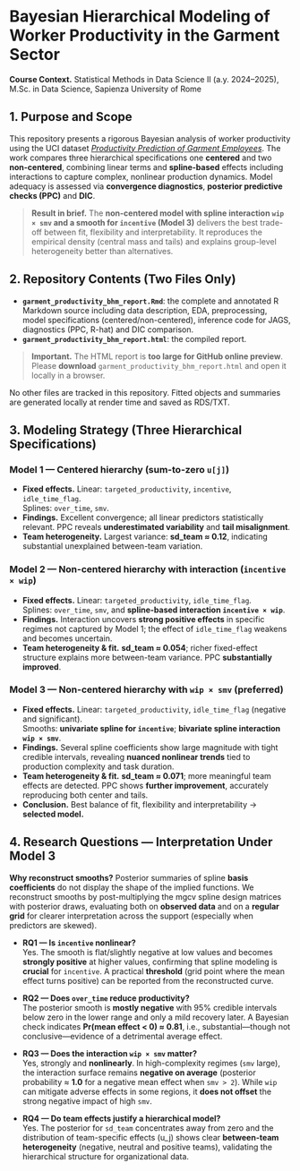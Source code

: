 # Bayesian Hierarchical Modeling of Worker Productivity in the Garment Sector

**Course Context.** Statistical Methods in Data Science II (a.y. 2024–2025), M.Sc. in Data Science, Sapienza University of Rome  

## 1. Purpose and Scope

This repository presents a rigorous Bayesian analysis of worker productivity using the UCI dataset [*Productivity Prediction of Garment Employees*](https://archive.ics.uci.edu/dataset/597/productivity+prediction+of+garment+employees). The work compares three hierarchical specifications one **centered** and two **non-centered**, combining linear terms and **spline-based** effects including interactions to capture complex, nonlinear production dynamics. Model adequacy is assessed via **convergence diagnostics**, **posterior predictive checks (PPC)** and **DIC**.

> **Result in brief.** The **non-centered model with spline interaction `wip × smv` and a smooth for `incentive` (Model 3)** delivers the best trade-off between fit, flexibility and interpretability. It reproduces the empirical density (central mass and tails) and explains group-level heterogeneity better than alternatives.

## 2. Repository Contents (Two Files Only)

- **`garment_productivity_bhm_report.Rmd`**: the complete and annotated R Markdown source including data description, EDA, preprocessing, model specifications (centered/non-centered), inference code for JAGS, diagnostics (PPC, R-hat) and DIC comparison.  
- **`garment_productivity_bhm_report.html`**: the compiled report.

> **Important.** The HTML report is **too large for GitHub online preview**.  
> Please **download** `garment_productivity_bhm_report.html` and open it locally in a browser.

No other files are tracked in this repository. Fitted objects and summaries are generated locally at render time and saved as RDS/TXT.

## 3. Modeling Strategy (Three Hierarchical Specifications)

### **Model 1 — Centered hierarchy (sum-to-zero `u[j]`)**
- **Fixed effects.** Linear: `targeted_productivity`, `incentive`, `idle_time_flag`.  
  Splines: `over_time`, `smv`.  
- **Findings.** Excellent convergence; all linear predictors statistically relevant. PPC reveals **underestimated variability** and **tail misalignment**.  
- **Team heterogeneity.** Largest variance: **sd_team ≈ 0.12**, indicating substantial unexplained between-team variation.

### **Model 2 — Non-centered hierarchy with interaction (`incentive × wip`)**
- **Fixed effects.** Linear: `targeted_productivity`, `idle_time_flag`.  
  Splines: `over_time`, `smv`, and **spline-based interaction `incentive × wip`**.  
- **Findings.** Interaction uncovers **strong positive effects** in specific regimes not captured by Model 1; the effect of `idle_time_flag` weakens and becomes uncertain.  
- **Team heterogeneity & fit.** **sd_team ≈ 0.054**; richer fixed-effect structure explains more between-team variance. PPC **substantially improved**.

### **Model 3 — Non-centered hierarchy with `wip × smv` (preferred)**
- **Fixed effects.** Linear: `targeted_productivity`, `idle_time_flag` (negative and significant).  
  Smooths: **univariate spline for `incentive`**; **bivariate spline interaction `wip × smv`**.  
- **Findings.** Several spline coefficients show large magnitude with tight credible intervals, revealing **nuanced nonlinear trends** tied to production complexity and task duration.  
- **Team heterogeneity & fit.** **sd_team ≈ 0.071**; more meaningful team effects are detected. PPC shows **further improvement**, accurately reproducing both center and tails.  
- **Conclusion.** Best balance of fit, flexibility and interpretability → **selected model.**

## 4. Research Questions — Interpretation Under Model 3

**Why reconstruct smooths?** Posterior summaries of spline **basis coefficients** do not display the shape of the implied functions. We reconstruct smooths by post-multiplying the mgcv spline design matrices with posterior draws, evaluating both on **observed data** and on a **regular grid** for clearer interpretation across the support (especially when predictors are skewed).

- **RQ1 — Is `incentive` nonlinear?**  
  Yes. The smooth is flat/slightly negative at low values and becomes **strongly positive** at higher values, confirming that spline modeling is **crucial** for `incentive`. A practical **threshold** (grid point where the mean effect turns positive) can be reported from the reconstructed curve.

- **RQ2 — Does `over_time` reduce productivity?**  
  The posterior smooth is **mostly negative** with 95% credible intervals below zero in the lower range and only a mild recovery later. A Bayesian check indicates **Pr(mean effect < 0) ≈ 0.81**, i.e., substantial—though not conclusive—evidence of a detrimental average effect.

- **RQ3 — Does the interaction `wip × smv` matter?**  
  Yes, strongly and **nonlinearly**. In high-complexity regimes (`smv` large), the interaction surface remains **negative on average** (posterior probability ≈ **1.0** for a negative mean effect when `smv > 2`). While `wip` can mitigate adverse effects in some regions, it **does not offset** the strong negative impact of high `smv`.

- **RQ4 — Do team effects justify a hierarchical model?**  
  Yes. The posterior for `sd_team` concentrates away from zero and the distribution of team-specific effects \(u_j\) shows clear **between-team heterogeneity** (negative, neutral and positive teams), validating the hierarchical structure for organizational data.
